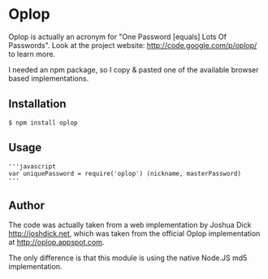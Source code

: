 # Oplop
      
  Oplop is actually an acronym for "One Password [equals] Lots Of Passwords".
  Look at the project website: http://code.google.com/p/oplop/ to learn more.

  I needed an npm package, so I copy & pasted one of the available browser based implementations.

## Installation

    $ npm install oplop

## Usage

    '''javascript
    var uniquePassword = require('oplop') (nickname, masterPassword)
    '''

## Author
  
  The code was actually taken from a web implementation by Joshua Dick <http://joshdick.net>, which
  was taken from the official Oplop implementation at <http://oplop.appspot.com>.

  The only difference is that this module is using the native Node.JS md5 implementation. 